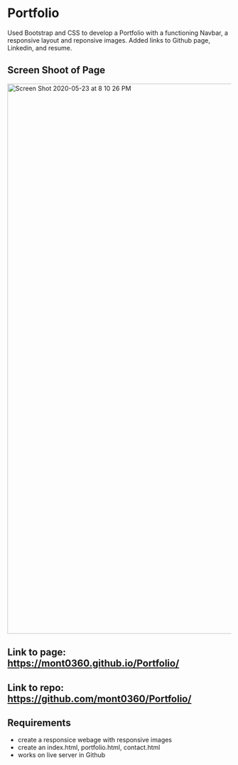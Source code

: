 # Portfolio

Used Bootstrap and CSS to develop a Portfolio with a functioning Navbar, a responsive layout and reponsive images.  Added links to Github page, Linkedin, and resume.

## Screen Shoot of Page
<img width="1238" alt="Screen Shot 2020-05-23 at 8 10 26 PM" src="https://user-images.githubusercontent.com/61704824/82743460-97905b80-9d31-11ea-939c-b9384e36bf0c.png">


## Link to page:  https://mont0360.github.io/Portfolio/
## Link to repo:  https://github.com/mont0360/Portfolio/

## Requirements

* create a responsice webage with responsive images
* create an index.html, portfolio.html, contact.html
* works on live server in Github


